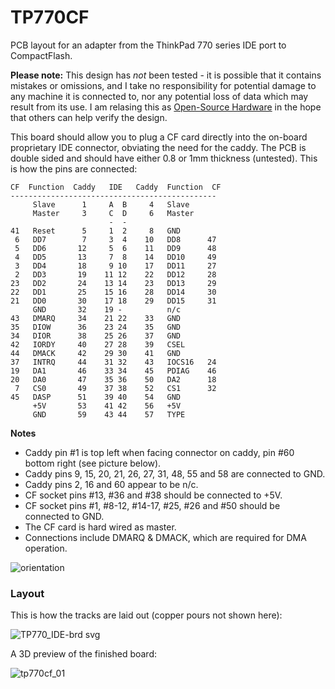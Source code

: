 # TP770CF
PCB layout for an adapter from the ThinkPad 770 series IDE port to CompactFlash. 

**Please note:** This design has *not* been tested - it is possible that it contains mistakes or omissions, and I take no responsibility for potential damage to any machine it is connected to, nor any potential loss of data which may result from its use. I am relasing this as [Open-Source Hardware](https://www.oshwa.org) in the hope that others can help verify the design.

This board should allow you to plug a CF card directly into the on-board proprietary IDE connector, obviating the need for the caddy. The PCB is double sided and should have either 0.8 or 1mm thickness (untested). This is how the pins are connected: 

````
CF  Function  Caddy   IDE   Caddy  Function  CF
----------------------------------------------
     Slave      1     A  B     4   Slave 
     Master     3     C  D     6   Master  
                      -  -     
41   Reset      5     1  2     8   GND 
 6   DD7        7     3  4    10   DD8      47
 5   DD6       12     5  6    11   DD9      48
 4   DD5       13     7  8    14   DD10     49
 3   DD4       18     9 10    17   DD11     27
 2   DD3       19    11 12    22   DD12     28
23   DD2       24    13 14    23   DD13     29
22   DD1       25    15 16    28   DD14     30
21   DD0       30    17 18    29   DD15     31
     GND       32    19 -          n/c 
43   DMARQ     34    21 22    33   GND 
35   DIOW      36    23 24    35   GND 
34   DIOR      38    25 26    37   GND 
42   IORDY     40    27 28    39   CSEL      
44   DMACK     42    29 30    41   GND 
37   INTRQ     44    31 32    43   IOCS16   24
19   DA1       46    33 34    45   PDIAG    46
20   DA0       47    35 36    50   DA2      18
 7   CS0       49    37 38    52   CS1      32
45   DASP      51    39 40    54   GND 
     +5V       53    41 42    56   +5V      
     GND       59    43 44    57   TYPE       
````
**Notes**
* Caddy pin #1 is top left when facing connector on caddy, pin #60 bottom right (see picture below).
* Caddy pins 9, 15, 20, 21, 26, 27, 31, 48, 55 and 58 are connected to GND.
* Caddy pins 2, 16 and 60 appear to be n/c.
* CF socket pins #13, #36 and #38 should be connected to +5V.
* CF socket pins #1, #8-12, #14-17, #25, #26 and #50 should be connected to GND.
* The CF card is hard wired as master.
* Connections include DMARQ & DMACK, which are required for DMA operation.

![orientation](https://user-images.githubusercontent.com/196348/150650259-b124dd97-5db0-49e4-94f7-07f6595ab1a8.jpg)
### Layout
This is how the tracks are laid out (copper pours not shown here): 

![TP770_IDE-brd svg](https://user-images.githubusercontent.com/196348/150650939-2b1d31ca-ef51-49c7-81a5-fa32e32f8fd1.png)

A 3D preview of the finished board: 

![tp770cf_01](https://user-images.githubusercontent.com/196348/150651044-0dd0e29d-54b4-4504-937b-e863a3c1cb48.png)




